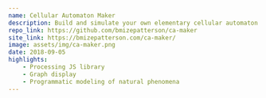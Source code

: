 ```yaml
---
name: Cellular Automaton Maker
description: Build and simulate your own elementary cellular automaton.
repo_link: https://github.com/bmizepatterson/ca-maker
site_link: https://bmizepatterson.com/ca-maker/
image: assets/img/ca-maker.png
date: 2018-09-05
highlights: 
    - Processing JS library
    - Graph display
    - Programmatic modeling of natural phenomena
---
```

